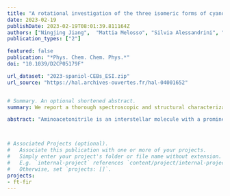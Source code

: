 ```yaml
---
title: "A rotational investigation of the three isomeric forms of cyanoethynylbenzene (HCC-C$_6$H$_4$-CN): benchmarking experiments and calculations using the "Lego brick" approach"
date: 2023-02-19
publishDate: 2023-02-19T08:01:39.811164Z
authors: ["Ningjing Jiang",  "Mattia Melosso", "Silvia Alessandrini", "Luca Bizzocchi", martin-drumel, pirali, "Cristina Puzzarini"]
publication_types: ["2"]

featured: false
publication: "*Phys. Chem. Chem. Phys.*"
doi: "10.1039/D2CP05179F"

url_dataset: "2023-spaniol-CEBs_ESI.zip"
url_source: "https://hal.archives-ouvertes.fr/hal-04001652"


# Summary. An optional shortened abstract.
summary: We report a thorough spectroscopic and structural characterization of aminoacetonitrile.

abstract: "Aminoacetonitrile is an interstellar molecule with a prominent prebiotic role, already detected in the chemically-rich molecular cloud Sagittarius B2(N) and postulated to be present in the atmosphere of the largest Saturn's moon, Titan. To further support its observation in such remote environments and laboratory experiments aimed at improving our understanding of interstellar chemistry, we report a thorough spectroscopic and structural characterization of aminoacetonitrile. Equilibrium geometry, fundamental bands as well as spectroscopic and molecular parameters have been accurately computed by exploiting a composite scheme rooted in the coupled-cluster theory that accounts for the extrapolation to the complete basis set limit and core-correlation effects. In addition, a semi-experimental approach that combines ground-state rotational constants for different isotopic species and calculated vibrational corrections has been employed for the structure determination. From the experimental side, we report the analysis of the three strongest fundamental bands of aminoacetonitrile observed between 500 and 1000 cm<sup>−1</sup> in high-resolution infrared spectra. More generally, all computed band positions are in excellent agreement with the present and previous experiments. The only exception is the &nu;<sub>15</sub> band, for which we provide a revision of the experimental assignment, now in good agreement with theory."



# Associated Projects (optional).
#   Associate this publication with one or more of your projects.
#   Simply enter your project's folder or file name without extension.
#   E.g. `internal-project` references `content/project/internal-project/index.md`.
#   Otherwise, set `projects: []`.
projects:
- ft-fir
---
```



